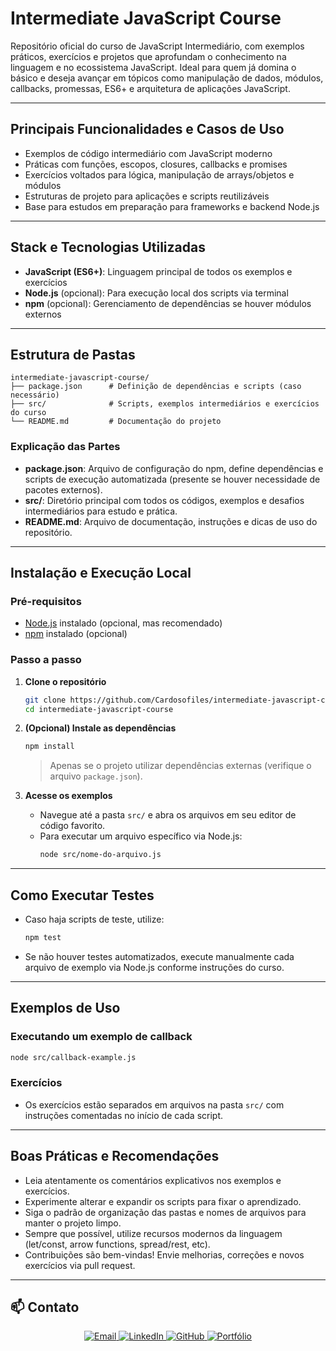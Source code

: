 # Intermediate JavaScript Course

Repositório oficial do curso de JavaScript Intermediário, com exemplos práticos, exercícios e projetos que aprofundam o conhecimento na linguagem e no ecossistema JavaScript. Ideal para quem já domina o básico e deseja avançar em tópicos como manipulação de dados, módulos, callbacks, promessas, ES6+ e arquitetura de aplicações JavaScript.

---

## Principais Funcionalidades e Casos de Uso

- Exemplos de código intermediário com JavaScript moderno
- Práticas com funções, escopos, closures, callbacks e promises
- Exercícios voltados para lógica, manipulação de arrays/objetos e módulos
- Estruturas de projeto para aplicações e scripts reutilizáveis
- Base para estudos em preparação para frameworks e backend Node.js

---

## Stack e Tecnologias Utilizadas

- **JavaScript (ES6+)**: Linguagem principal de todos os exemplos e exercícios
- **Node.js** (opcional): Para execução local dos scripts via terminal
- **npm** (opcional): Gerenciamento de dependências se houver módulos externos

---

## Estrutura de Pastas

```
intermediate-javascript-course/
├── package.json      # Definição de dependências e scripts (caso necessário)
├── src/              # Scripts, exemplos intermediários e exercícios do curso
└── README.md         # Documentação do projeto
```

### Explicação das Partes

- **package.json**: Arquivo de configuração do npm, define dependências e scripts de execução automatizada (presente se houver necessidade de pacotes externos).
- **src/**: Diretório principal com todos os códigos, exemplos e desafios intermediários para estudo e prática.
- **README.md**: Arquivo de documentação, instruções e dicas de uso do repositório.

---

## Instalação e Execução Local

### Pré-requisitos

- [Node.js](https://nodejs.org/) instalado (opcional, mas recomendado)
- [npm](https://www.npmjs.com/) instalado (opcional)

### Passo a passo

1. **Clone o repositório**
   ```bash
   git clone https://github.com/Cardosofiles/intermediate-javascript-course.git
   cd intermediate-javascript-course
   ```

2. **(Opcional) Instale as dependências**
   ```bash
   npm install
   ```
   > Apenas se o projeto utilizar dependências externas (verifique o arquivo `package.json`).

3. **Acesse os exemplos**
   - Navegue até a pasta `src/` e abra os arquivos em seu editor de código favorito.
   - Para executar um arquivo específico via Node.js:
     ```bash
     node src/nome-do-arquivo.js
     ```

---

## Como Executar Testes

- Caso haja scripts de teste, utilize:
  ```bash
  npm test
  ```
- Se não houver testes automatizados, execute manualmente cada arquivo de exemplo via Node.js conforme instruções do curso.

---

## Exemplos de Uso

### Executando um exemplo de callback

```bash
node src/callback-example.js
```

### Exercícios

- Os exercícios estão separados em arquivos na pasta `src/` com instruções comentadas no início de cada script.

---

## Boas Práticas e Recomendações

- Leia atentamente os comentários explicativos nos exemplos e exercícios.
- Experimente alterar e expandir os scripts para fixar o aprendizado.
- Siga o padrão de organização das pastas e nomes de arquivos para manter o projeto limpo.
- Sempre que possível, utilize recursos modernos da linguagem (let/const, arrow functions, spread/rest, etc).
- Contribuições são bem-vindas! Envie melhorias, correções e novos exercícios via pull request.

---

## 📫 Contato

<div align="center">

<a href="mailto:cardosofiles@outlook.com">
  <img src="https://img.shields.io/badge/Email-0078D4?style=for-the-badge&logo=microsoftoutlook&logoColor=white" alt="Email"/>
</a>
<a href="https://www.linkedin.com/in/joaobatista-dev/" target="_blank">
  <img src="https://img.shields.io/badge/LinkedIn-0A66C2?style=for-the-badge&logo=linkedin&logoColor=white" alt="LinkedIn"/>
</a>
<a href="https://github.com/Cardosofiles" target="_blank">
  <img src="https://img.shields.io/badge/GitHub-181717?style=for-the-badge&logo=github&logoColor=white" alt="GitHub"/>
</a>
<a href="https://cardosofiles.dev/" target="_blank">
  <img src="https://img.shields.io/badge/Portfólio-222222?style=for-the-badge&logo=about.me&logoColor=white" alt="Portfólio"/>
</a>

</div>
